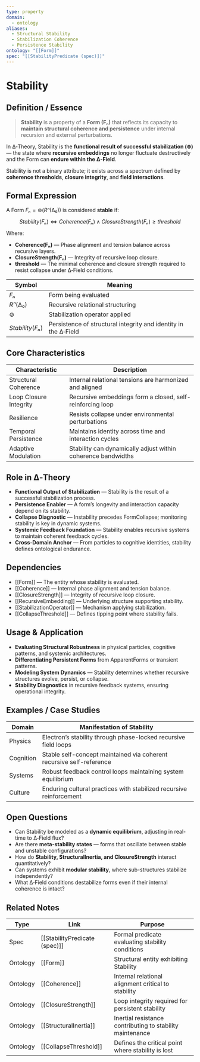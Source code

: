 ```yaml
---
type: property
domain:
  - ontology
aliases:
  - Structural Stability
  - Stabilization Coherence
  - Persistence Stability
ontology: "[[Form]]"
spec: "[[StabilityPredicate (spec)]]"
---
```


# Stability

## Definition / Essence

> **Stability** is a property of a **Form (Fₙ)** that reflects its capacity to **maintain structural coherence and persistence** under internal recursion and external perturbations.

In ∆‑Theory, Stability is the **functional result of successful stabilization (⊚)** — the state where **recursive embeddings** no longer fluctuate destructively and the Form can **endure within the ∆‑Field**.

Stability is not a binary attribute; it exists across a spectrum defined by **coherence thresholds**, **closure integrity**, and **field interactions**.

## Formal Expression

A Form $Fₙ = ⊚(Rⁿ(∆₀))$ is considered **stable** if:

$$
Stability(Fₙ) ⇔ Coherence(Fₙ) ∧ ClosureStrength(Fₙ) ≥ threshold
$$

Where:
- **Coherence(Fₙ)** — Phase alignment and tension balance across recursive layers.
- **ClosureStrength(Fₙ)** — Integrity of recursive loop closure.
- **threshold** — The minimal coherence and closure strength required to resist collapse under ∆‑Field conditions.

|Symbol|Meaning|
|---|---|
|$Fₙ$|Form being evaluated|
|$Rⁿ(∆₀)$|Recursive relational structuring|
|$⊚$|Stabilization operator applied|
|$Stability(Fₙ)$|Persistence of structural integrity and identity in the ∆‑Field|

## Core Characteristics

|Characteristic|Description|
|---|---|
|Structural Coherence|Internal relational tensions are harmonized and aligned|
|Loop Closure Integrity|Recursive embeddings form a closed, self-reinforcing loop|
|Resilience|Resists collapse under environmental perturbations|
|Temporal Persistence|Maintains identity across time and interaction cycles|
|Adaptive Modulation|Stability can dynamically adjust within coherence bandwidths|

## Role in ∆‑Theory

- **Functional Output of Stabilization** — Stability is the result of a successful stabilization process.
- **Persistence Enabler** — A form’s longevity and interaction capacity depend on its stability.
- **Collapse Diagnostic** — Instability precedes FormCollapse; monitoring stability is key in dynamic systems.
- **Systemic Feedback Foundation** — Stability enables recursive systems to maintain coherent feedback cycles.
- **Cross-Domain Anchor** — From particles to cognitive identities, stability defines ontological endurance.

## Dependencies

- [[Form]] — The entity whose stability is evaluated.
- [[Coherence]] — Internal phase alignment and tension balance.
- [[ClosureStrength]] — Integrity of recursive loop closure.
- [[RecursiveEmbedding]] — Underlying structure supporting stability.
- [[StabilizationOperator]] — Mechanism applying stabilization.
- [[CollapseThreshold]] — Defines tipping point where stability fails.

## Usage & Application

- **Evaluating Structural Robustness** in physical particles, cognitive patterns, and systemic architectures.
- **Differentiating Persistent Forms** from ApparentForms or transient patterns.
- **Modeling System Dynamics** — Stability determines whether recursive structures evolve, persist, or collapse.
- **Stability Diagnostics** in recursive feedback systems, ensuring operational integrity.

## Examples / Case Studies

|Domain|Manifestation of Stability|
|---|---|
|Physics|Electron’s stability through phase-locked recursive field loops|
|Cognition|Stable self-concept maintained via coherent recursive self-reference|
|Systems|Robust feedback control loops maintaining system equilibrium|
|Culture|Enduring cultural practices with stabilized recursive reinforcement|

## Open Questions

- Can Stability be modeled as a **dynamic equilibrium**, adjusting in real-time to ∆‑Field flux?
- Are there **meta-stability states** — forms that oscillate between stable and unstable configurations?
- How do **Stability, StructuralInertia, and ClosureStrength** interact quantitatively?
- Can systems exhibit **modular stability**, where sub-structures stabilize independently?
- What ∆‑Field conditions destabilize forms even if their internal coherence is intact?

## Related Notes

|Type|Link|Purpose|
|---|---|---|
|Spec|[[StabilityPredicate (spec)]]|Formal predicate evaluating stability conditions|
|Ontology|[[Form]]|Structural entity exhibiting Stability|
|Ontology|[[Coherence]]|Internal relational alignment critical to stability|
|Ontology|[[ClosureStrength]]|Loop integrity required for persistent stability|
|Ontology|[[StructuralInertia]]|Inertial resistance contributing to stability maintenance|
|Ontology|[[CollapseThreshold]]|Defines the critical point where stability is lost|
